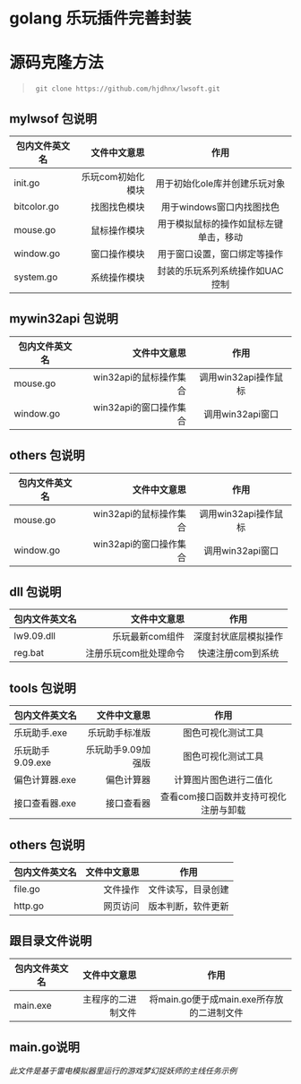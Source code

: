 # golang 乐玩插件完善封装

# 源码克隆方法
>` ` `
git clone https://github.com/hjdhnx/lwsoft.git
` ` `

## mylwsof 包说明
| 包内文件英文名        | 文件中文意思    |  作用  |
| --------    | -----: | :----:  |
| init.go      | 乐玩com初始化模块  |   用于初始化ole库并创建乐玩对象   |
| bitcolor.go      | 找图找色模块  |   用于windows窗口内找图找色   |
| mouse.go        |   鼠标操作模块 |   用于模拟鼠标的操作如鼠标左键单击，移动  |
| window.go        |  窗口操作模块  |   用于窗口设置，窗口绑定等操作  |
| system.go        |  系统操作模块  |   封装的乐玩系列系统操作如UAC控制  |


## mywin32api 包说明


| 包内文件英文名        | 文件中文意思    |  作用  |
| --------    | -----: | :----:  |
| mouse.go      | win32api的鼠标操作集合  |   调用win32api操作鼠标   |
| window.go      | win32api的窗口操作集合   |   调用win32api窗口   |

## others 包说明


| 包内文件英文名        | 文件中文意思    |  作用  |
| --------    | -----: | :----:  |
| mouse.go      | win32api的鼠标操作集合  |   调用win32api操作鼠标   |
| window.go      | win32api的窗口操作集合   |   调用win32api窗口   |


## dll 包说明

| 包内文件英文名        | 文件中文意思    |  作用  |
| --------    | -----: | :----:  |
| lw9.09.dll      | 乐玩最新com组件  |   深度封状底层模拟操作   |
| reg.bat      | 注册乐玩com批处理命令  |   快速注册com到系统   |

## tools 包说明

| 包内文件英文名        | 文件中文意思    |  作用  |
| --------    | -----: | :----:  |
| 乐玩助手.exe      | 乐玩助手标准版  |   图色可视化测试工具   |
| 乐玩助手9.09.exe      | 乐玩助手9.09加强版  |   图色可视化测试工具   |
| 偏色计算器.exe      | 偏色计算器  |   计算图片图色进行二值化   |
| 接口查看器.exe      | 接口查看器  |   查看com接口函数并支持可视化注册与卸载   |

## others 包说明

| 包内文件英文名        | 文件中文意思    |  作用  |
| --------    | -----: | :----:  |
| file.go      | 文件操作  |   文件读写，目录创建   |
| http.go      | 网页访问  |   版本判断，软件更新   |


## 跟目录文件说明

| 包内文件英文名        | 文件中文意思    |  作用  |
| --------    | -----: | :----:  |
| main.exe      | 主程序的二进制文件  |   将main.go便于成main.exe所存放的二进制文件   |

## main.go说明

*此文件是基于雷电模拟器里运行的游戏梦幻捉妖师的主线任务示例*
